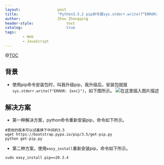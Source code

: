 ```yaml
---
layout:					post
title:					"Python3.5.2 pip命令报sys.stderr.write(f“ERROR: {exc}“)"
author:					Zhou Zhongqing
header-style:				text
catalog:					true
tags:
		- Web
		- JavaScript
---
```

@[TOC](目录)
## 背景
- 使用pip命令安装包时，叫我升级pip，我升级后，安装包就报`sys.stderr.write(f"ERROR: {exc}")`，如下图所示。
![在这里插入图片描述](https://i-blog.csdnimg.cn/blog_migrate/586803d52012350b12ea6e85f233e811.png)
## 解决方案
- 第一种解决方案，python命令重新安装pip，命令如下所示。

```
#其他的版本可以试着换下中间的3.5
wget https://bootstrap.pypa.io/pip/3.5/get-pip.py
python get-pip.py
```

- 第二种方案，使用`easy_install`重新安装pip，命令如下所示。

```
sudo easy_install pip==20.3.4
```